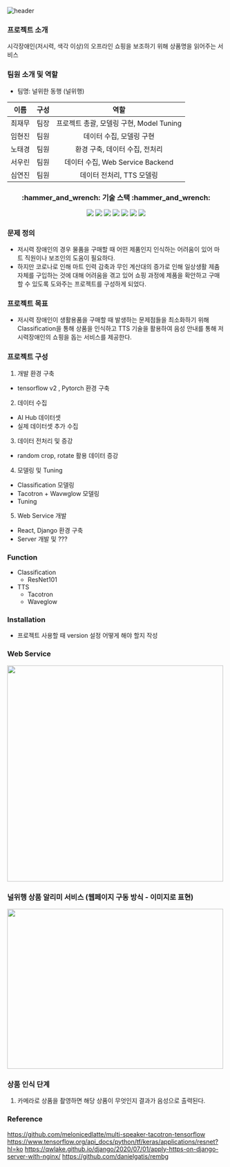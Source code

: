 ![header](https://capsule-render.vercel.app/api?type=rect&color=FFD700&height=300&section=header&text=프로젝트:EYEAR&fontSize=90)

### 프로젝트 소개
시각장애인(저시력, 색각 이상)의 오프라인 쇼핑을 보조하기 위해 상품명을 읽어주는 서비스

### 팀원 소개 및 역할
- 팀명: 널위한 동행 (널위행)

|이름|구성|역할|
|:---:|:---:|:---:|
|최재무|팀장|프로젝트 총괄, 모델링 구현, Model Tuning|
|임현진|팀원|데이터 수집, 모델링 구현|
|노태경|팀원|환경 구축, 데이터 수집, 전처리|
|서우린|팀원|데이터 수집, Web Service Backend |
|심연진|팀원|데이터 전처리, TTS 모델링|

<div align=center>
<h3>:hammer_and_wrench: 기술 스택 :hammer_and_wrench: </h3>

<img src="https://img.shields.io/badge/React-61DAFB?style=plastic&logo=React&logoColor=white">
<img src="https://img.shields.io/badge/Django-092E20?style=plastic&logo=Django&logoColor=white">
<img src="https://img.shields.io/badge/Python-3776AB?style=plastic&logo=Python&logoColor=white">
<img src="https://img.shields.io/badge/Opencv-5C3EE8?style=plastic&logo=Opencv&logoColor=white">
<img src="https://img.shields.io/badge/Tensorflow-FF6F00?style=plastic&logo=Tensorflow&logoColor=white">
<img src="https://img.shields.io/badge/Pytorch-EE4C2C?style=plastic&logo=Pytorch&logoColor=white">
  <img src="https://img.shields.io/badge/Colab-F9AB00?style=plastic&logo=Colab&logoColor=white">
</div>

### 문제 정의
- 저시력 장애인의 경우 물품을 구매할 때 어떤 제품인지 인식하는 어려움이 있어 마트 직원이나 보조인의 도움이 필요하다. 
- 하지만 코로나로 인해 마트 인력 감축과 무인 계산대의 증가로 인해 일상생활 제춤 자체를 구입하는 것에 대해 어려움을 겪고 있어 쇼핑 과정에 제품을 확안하고 구매할 수 있도록 도와주는 프로젝트를 구성하게 되었다.

### 프로젝트 목표
- 저시력 장애인이 생활용품을 구매할 때 발생하는 문제점들을 최소화하기 위해 Classification을 통해 상품을 인식하고 TTS 기술을 활용하여 음성 안내를 통해 저시력장애인의 쇼핑을 돕는 서비스를 제공한다.


### 프로젝트 구성 
1. 개발 환경 구축
- tensorflow v2 , Pytorch 환경 구축

2.  데이터 수집
- AI Hub 데이터셋 
- 실제 데이터셋 추가 수집

3. 데이터 전처리 및 증강
- random crop, rotate 활용 데이터 증강

4. 모델링 및 Tuning
- Classification 모델링
- Tacotron + Wavwglow 모델링
- Tuning

5. Web Service 개발
- React, Django 환경 구축
- Server 개발 및 ???



### Function
- Classification
  - ResNet101
- TTS
  - Tacotron
  - Waveglow

### Installation
- 프로젝트 사용할 때 version 설정 어떻게 해야 할지 작성


### Web Service 
<img src='https://user-images.githubusercontent.com/58939359/172043495-7b0fa1d5-acc9-4b50-a4bc-e1f8c7f9e637.png' width='500' height='500'>


### 널위행 상품 알리미 서비스 (웹페이지 구동 방식 - 이미지로 표현)
<img src="https://user-images.githubusercontent.com/58939359/172042822-b943ce33-3847-42ed-86f7-b750acf59033.png"  width="500" height="370">

### 상품 인식 단계
1. 카메라로 상품을 촬영하면 해당 상품이 무엇인지 결과가 음성으로 출력된다.


### Reference
https://github.com/melonicedlatte/multi-speaker-tacotron-tensorflow
https://www.tensorflow.org/api_docs/python/tf/keras/applications/resnet?hl=ko
https://qwlake.github.io/django/2020/07/01/apply-https-on-django-server-with-nginx/
https://github.com/danielgatis/rembg

<br>
